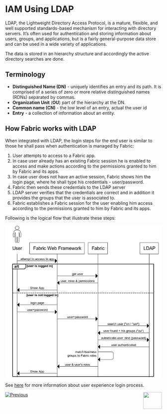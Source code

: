 # IAM Using LDAP

LDAP, the Lightweight Directory Access Protocol, is a mature, flexible, and well supported standards-based mechanism for interacting with directory servers. It’s often used for authentication and storing information about users, groups, and applications, but is a fairly general-purpose data store and can be used in a wide variety of applications.

The data is stored in an hierarchy structure and accordingly the active directory searches are done.

## Terminology

- **Distinguished Name (DN)** -  uniquely identifies an entry and its path. It is comprised of a series of  zero or more relative distinguished names (RDNs) separated by commas.  
- **Organization Unit** (**OU**) part of the  hierarchy at the DN.
- **Common name (CN)** - the low level of an entry,  actual the user id
- **Entry** - a collection of information about an  entity.



## How Fabric works with LDAP 

When integrated with LDAP, the login steps for the end user is similar to those he shall pass when authentication is managed by Fabric:

1.  User attempts to access to a Fabric app.
2. In case user already has an existing Fabric session he is enabled to access and make actions according to the permissions granted to him by Fabric and its apps. 
3. In case user does not have an active session, Fabric shows him the login page, where he shall type his credentials - user/password.
4. Fabric then sends these credentials to the LDAP server
5.  LDAP server verifies that the credentials are correct and in addition it provides the groups that the user is associated to.
6.  Fabric establishes a Fabric session for the user enabling him access according to the permissions granted to him by Fabric and its apps.

Following is the logical flow that illustrate these steps: 

<img src="/articles/26_fabric_security/images/15_Fabric LDAP.jpg">

 

See [here]() for more information about user experience login process.



[![Previous](/articles/images/Previous.png)](/articles/26_fabric_security/06_data_masking.md)[<img align="right" width="60" height="54" src="/articles/images/Next.png">](/articles/26_fabric_security/05_fabric_webservices_security.md)